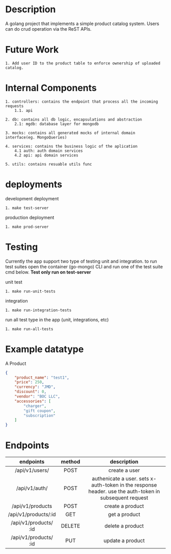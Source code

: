 # Description
 A golang project that implements a simple product catalog system. Users can do crud operation via the ReST APIs.

# Future Work
    1. Add user ID to the product table to enforce ownership of uploaded catalog.

# Internal Components
    1. controllers: contains the endpoint that process all the incoming requests
        1.1. api

    2. db: contains all db logic, encapsulations and abstraction
        2.1: mgdb: database layer for mongodb

    3. mocks: contains all generated mocks of internal domain interface(eg. MongoQueries) 

    4. services: contains the business logic of the aplication
        4.1 auth: auth domain services
        4.2 api: api domain services
        
    5. utils: contains resuable utils func 

# deployments
development deployment
    
    1. make test-server

production deployment

    1. make prod-server

# Testing
Currently the app support two type of testing unit and integration. to run test suites open the container (go-mongo) CLI and run one of the test suite cmd below. **Test only run on test-server**

unit test

    1. make run-unit-tests

integration

    1. make run-integration-tests

run all test type in the app (unit, integrations, etc)

    1. make run-all-tests


# Example datatype

A  Product

``` json
{
    "product_name": "test1",
    "price": 250,
    "currency": "JMD",
    "discount": 0,
    "vendor": "BOC LLC",
    "accessories": [
        "charger",
        "gift coupon",
        "subscription"
    ]
}
```

# Endpoints

|       endpoints       | method |                                               description                                              |
|:---------------------:|:------:|:------------------------------------------------------------------------------------------------------:|
| /api/v1/users/        | POST   | create a user                                                                                          |
| /api/v1/auth/         | POST   | authenicate a user. sets x-auth-token in the response header. use the auth-token in subsequent request |
| /api/v1/products      | POST   | create a product                                                                    |
| /api/v1/products/:id  | GET    | get a product                                                                                          |
| /api/v1/products/ :id | DELETE | delete a product                                                
|/api/v1/products/ :id | PUT | update a product                                                                                       |


